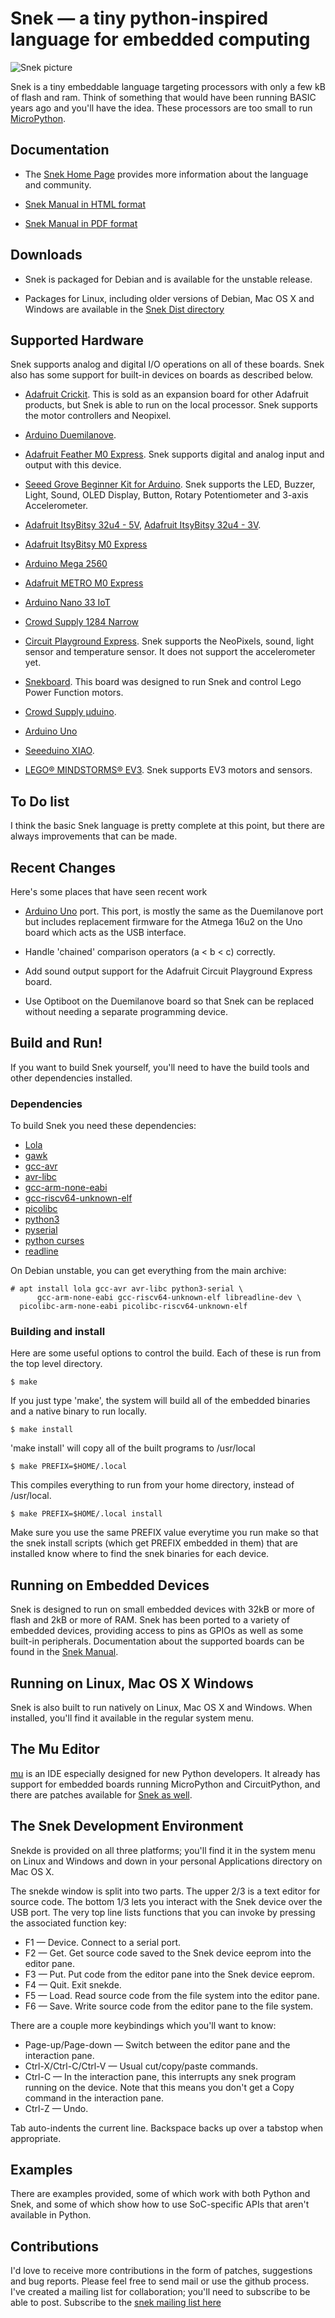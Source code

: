 # Snek — a tiny python-inspired language for embedded computing

![Snek picture](snek.svg)

Snek is a tiny embeddable language targeting processors with only a
few kB of flash and ram. Think of something that would have been
running BASIC years ago and you'll have the idea. These processors are
too small to run [MicroPython](https://micropython.org/).

## Documentation

 * The [Snek Home Page](https://sneklang.org) provides more information
   about the language and community.

 * [Snek Manual in HTML format](https://sneklang.org/snek.html)

 * [Snek Manual in PDF format](https://sneklang.org/snek.pdf)

## Downloads

 * Snek is packaged for Debian and is available for the unstable release.

 * Packages for Linux, including older versions of Debian, Mac OS X
   and Windows are available in the
   [Snek Dist directory](http://sneklang.org/dist)

## Supported Hardware

Snek supports analog and digital I/O operations on all of these
boards. Snek also has some support for built-in devices on boards as
described below.

 * [Adafruit Crickit](https://www.adafruit.com/product/3093). This is
   sold as an expansion board for other Adafruit products, but Snek is
   able to run on the local processor. Snek supports the motor
   controllers and Neopixel.

 * [Arduino Duemilanove](https://www.arduino.cc/en/Main/arduinoBoardDuemilanove). 
   
 * [Adafruit Feather M0 Express](https://www.adafruit.com/product/3403).
   Snek supports digital and analog input and output with this device.

 * [Seeed Grove Beginner Kit for Arduino](https://www.seeedstudio.com/Grove-Beginner-Kit-for-Arduino-p-4549.html).
   Snek supports the LED, Buzzer, Light, Sound, OLED Display, Button, Rotary
   Potentiometer and 3-axis Accelerometer.

 * [Adafruit ItsyBitsy 32u4 - 5V](https://www.adafruit.com/product/3677),
   [Adafruit ItsyBitsy 32u4 - 3V](https://www.adafruit.com/product/3675).

 * [Adafruit ItsyBitsy M0 Express](https://www.adafruit.com/product/3727)
 * [Arduino Mega 2560](https://store.arduino.cc/usa/mega-2560-r3)
 * [Adafruit METRO M0 Express](https://www.adafruit.com/product/3505)
 * [Arduino Nano 33 IoT](https://store.arduino.cc/usa/nano-33-iot)
 * [Crowd Supply 1284 Narrow](https://www.crowdsupply.com/pandauino/narrow)

 * [Circuit Playground Express](https://www.adafruit.com/product/3333).
   Snek supports the NeoPixels, sound, light sensor and temperature
   sensor. It does not support the accelerometer yet.

 * [Snekboard](https://www.crowdsupply.com/keith-packard/snekboard).
   This board was designed to run Snek and control Lego Power Function motors.

 * [Crowd Supply µduino](https://www.crowdsupply.com/uduino/uduino).

 * [Arduino Uno](https://store.arduino.cc/usa/arduino-uno-rev3)

 * [Seeeduino XIAO](https://www.seeedstudio.com/Seeeduino-XIAO-Arduino-Microcontroller-SAMD21-Cortex-M0+-p-4426.html).

 * [LEGO® MINDSTORMS® EV3](https://www.lego.com/en-us/product/lego-mindstorms-ev3-31313).
   Snek supports EV3 motors and sensors.

## To Do list

I think the basic Snek language is pretty complete at this point, but
there are always improvements that can be made.

## Recent Changes

Here's some places that have seen recent work

 * [Arduino Uno](https://store.arduino.cc/usa/arduino-uno-rev3) port.
   This port, is mostly the same as the Duemilanove port but includes
   replacement firmware for the Atmega 16u2 on the Uno board which
   acts as the USB interface.

 * Handle 'chained' comparison operators (a < b < c) correctly.

 * Add sound output support for the Adafruit Circuit Playground
   Express board.

 * Use Optiboot on the Duemilanove board so that Snek can be replaced
   without needing a separate programming device.

## Build and Run!

If you want to build Snek yourself, you'll need to have the build
tools and other dependencies installed.

### Dependencies
To build Snek you need these dependencies:

  * [Lola](https://keithp.com/cgit/lola.git/)
  * [gawk](https://www.gnu.org/software/gawk/)
  * [gcc-avr](https://ccrma.stanford.edu/~juanig/articles/wiriavrlib/AVR_GCC.html)
  * [avr-libc](https://www.nongnu.org/avr-libc/)
  * [gcc-arm-none-eabi](https://developer.arm.com/tools-and-software/open-source-software/developer-tools/gnu-toolchain/gnu-rm/downloads)
  * [gcc-riscv64-unknown-elf](https://github.com/sifive/freedom-tools/)
  * [picolibc](https://keithp.com/picolibc/)
  * [python3](https://www.python.org/)
  * [pyserial](https://github.com/pyserial/)
  * [python curses](https://docs.python.org/3/library/curses.html)
  * [readline](https://www.gnu.org/software/readline/)

On Debian unstable, you can get everything from the main archive:

	# apt install lola gcc-avr avr-libc python3-serial \
          gcc-arm-none-eabi gcc-riscv64-unknown-elf libreadline-dev \
	  picolibc-arm-none-eabi picolibc-riscv64-unknown-elf

### Building and install

Here are some useful options to control the build. Each of these is
run from the top level directory.

	$ make

If you just type 'make', the system will build all of the embedded
binaries and a native binary to run locally.

	$ make install

'make install' will copy all of the built programs to /usr/local

	$ make PREFIX=$HOME/.local

This compiles everything to run from your home directory, instead of
/usr/local.

	$ make PREFIX=$HOME/.local install

Make sure you use the same PREFIX value everytime you run make so that
the snek install scripts (which get PREFIX embedded in them) that are
installed know where to find the snek binaries for each device.

## Running on Embedded Devices

Snek is designed to run on small embedded devices with 32kB or more of
flash and 2kB or more of RAM. Snek has been ported to a variety of
embedded devices, providing access to pins as GPIOs as well as some
built-in peripherals. Documentation about the supported boards can be
found in the [Snek Manual](https://sneklang.org/snek.html).

## Running on Linux, Mac OS X Windows

Snek is also built to run natively on Linux, Mac OS X and
Windows. When installed, you'll find it available in the regular
system menu.

## The Mu Editor

[mu](https://codewith.mu/) is an IDE especially designed for new
Python developers. It already has support for embedded boards running
MicroPython and CircuitPython, and there are patches available for
[Snek as well](https://github.com/keith-packard/mu).

## The Snek Development Environment

Snekde is provided on all three platforms; you'll find it in the
system menu on Linux and Windows and down in your personal
Applications directory on Mac OS X.

The snekde window is split into two parts. The upper 2/3 is a text
editor for source code. The bottom 1/3 lets you interact with the
Snek device over the USB port. The very top line lists functions that
you can invoke by pressing the associated function key:

 * F1 — Device. Connect to a serial port.
 * F2 — Get. Get source code saved to the Snek device eeprom into the editor pane.
 * F3 — Put. Put code from the editor pane into the Snek device eeprom.
 * F4 — Quit. Exit snekde.
 * F5 — Load. Read source code from the file system into the editor pane.
 * F6 — Save. Write source code from the editor pane to the file system.

There are a couple more keybindings which you'll want to know:

 * Page-up/Page-down — Switch between the editor pane and the interaction pane.
 * Ctrl-X/Ctrl-C/Ctrl-V — Usual cut/copy/paste commands.
 * Ctrl-C — In the interaction pane, this interrupts any snek program running on the device. Note that
   this means you don't get a Copy command in the interaction pane.
 * Ctrl-Z — Undo.

Tab auto-indents the current line. Backspace backs up over a tabstop
when appropriate.

## Examples

There are examples provided, some of which work with both Python and
Snek, and some of which show how to use SoC-specific APIs that aren't
available in Python.

## Contributions

I'd love to receive more contributions in the form of patches,
suggestions and bug reports. Please feel free to send mail or use the
github process. I've created a mailing list for collaboration; 
you'll need to subscribe to be able to post. Subscribe to the [snek
mailing list here](https://keithp.com/mailman/listinfo/snek)
